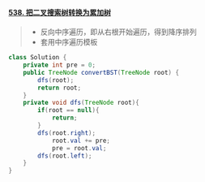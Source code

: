 #### [538. 把二叉搜索树转换为累加树](https://leetcode-cn.com/problems/convert-bst-to-greater-tree/)

> - 反向中序遍历，即从右根开始遍历，得到降序排列
> - 套用中序遍历模板

```JAVA
class Solution {
    private int pre = 0;
    public TreeNode convertBST(TreeNode root) {
        dfs(root);
        return root;
    }
    private void dfs(TreeNode root){
        if(root == null){
            return;
        }
        dfs(root.right);
            root.val += pre;
            pre = root.val;    
        dfs(root.left);
    }
}
```

